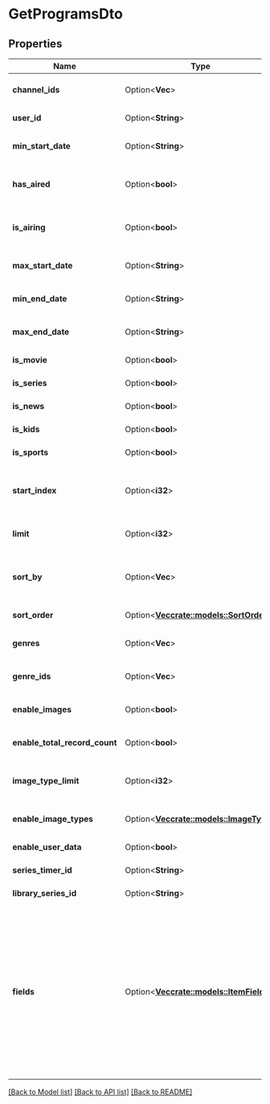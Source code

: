 # GetProgramsDto

## Properties

Name | Type | Description | Notes
------------ | ------------- | ------------- | -------------
**channel_ids** | Option<**Vec<String>**> | Gets or sets the channels to return guide information for. | [optional]
**user_id** | Option<**String**> | Gets or sets optional. Filter by user id. | [optional]
**min_start_date** | Option<**String**> | Gets or sets the minimum premiere start date.  Optional. | [optional]
**has_aired** | Option<**bool**> | Gets or sets filter by programs that have completed airing, or not.  Optional. | [optional]
**is_airing** | Option<**bool**> | Gets or sets filter by programs that are currently airing, or not.  Optional. | [optional]
**max_start_date** | Option<**String**> | Gets or sets the maximum premiere start date.  Optional. | [optional]
**min_end_date** | Option<**String**> | Gets or sets the minimum premiere end date.  Optional. | [optional]
**max_end_date** | Option<**String**> | Gets or sets the maximum premiere end date.  Optional. | [optional]
**is_movie** | Option<**bool**> | Gets or sets filter for movies.  Optional. | [optional]
**is_series** | Option<**bool**> | Gets or sets filter for series.  Optional. | [optional]
**is_news** | Option<**bool**> | Gets or sets filter for news.  Optional. | [optional]
**is_kids** | Option<**bool**> | Gets or sets filter for kids.  Optional. | [optional]
**is_sports** | Option<**bool**> | Gets or sets filter for sports.  Optional. | [optional]
**start_index** | Option<**i32**> | Gets or sets the record index to start at. All items with a lower index will be dropped from the results.  Optional. | [optional]
**limit** | Option<**i32**> | Gets or sets the maximum number of records to return.  Optional. | [optional]
**sort_by** | Option<**Vec<String>**> | Gets or sets specify one or more sort orders, comma delimited. Options: Name, StartDate.  Optional. | [optional]
**sort_order** | Option<[**Vec<crate::models::SortOrder>**](SortOrder.md)> | Gets or sets sort Order - Ascending,Descending. | [optional]
**genres** | Option<**Vec<String>**> | Gets or sets the genres to return guide information for. | [optional]
**genre_ids** | Option<**Vec<String>**> | Gets or sets the genre ids to return guide information for. | [optional]
**enable_images** | Option<**bool**> | Gets or sets include image information in output.  Optional. | [optional]
**enable_total_record_count** | Option<**bool**> | Gets or sets a value indicating whether retrieve total record count. | [optional]
**image_type_limit** | Option<**i32**> | Gets or sets the max number of images to return, per image type.  Optional. | [optional]
**enable_image_types** | Option<[**Vec<crate::models::ImageType>**](ImageType.md)> | Gets or sets the image types to include in the output.  Optional. | [optional]
**enable_user_data** | Option<**bool**> | Gets or sets include user data.  Optional. | [optional]
**series_timer_id** | Option<**String**> | Gets or sets filter by series timer id.  Optional. | [optional]
**library_series_id** | Option<**String**> | Gets or sets filter by library series id.  Optional. | [optional]
**fields** | Option<[**Vec<crate::models::ItemFields>**](ItemFields.md)> | Gets or sets specify additional fields of information to return in the output. This allows multiple, comma delimited. Options: Budget, Chapters, DateCreated, Genres, HomePageUrl, IndexOptions, MediaStreams, Overview, ParentId, Path, People, ProviderIds, PrimaryImageAspectRatio, Revenue, SortName, Studios, Taglines.  Optional. | [optional]

[[Back to Model list]](../README.md#documentation-for-models) [[Back to API list]](../README.md#documentation-for-api-endpoints) [[Back to README]](../README.md)


